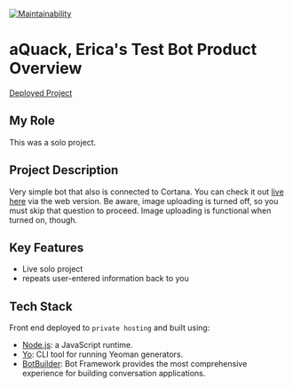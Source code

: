 [![Maintainability](https://api.codeclimate.com/v1/badges/64a21b3917698f04666e/maintainability)](https://codeclimate.com/github/evoingram/cortanaBot/maintainability)

# aQuack, Erica's Test Bot Product Overview

[Deployed Project](https://www.aquoco.co/testBot.html)

## My Role

This was a solo project.

## Project Description

Very simple bot that also is connected to Cortana.  You can check it out [live here](https://www.aquoco.co/testBot.html) via the web version.  Be aware, image uploading is turned off, so you must skip that question to proceed.  Image uploading is functional when turned on, though.

## Key Features

- Live solo project
- repeats user-entered information back to you

## Tech Stack

Front end deployed to `private hosting` and built using:

- [Node.js](https://github.com/nodejs/node):  a JavaScript runtime.
- [Yo](https://github.com/yeoman/yo):  CLI tool for running Yeoman generators.
- [BotBuilder](https://github.com/Microsoft/BotBuilder-Samples):  Bot Framework provides the most comprehensive experience for building conversation applications.
